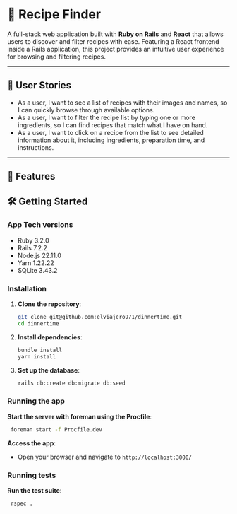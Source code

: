# 🍴 Recipe Finder

A full-stack web application built with **Ruby on Rails** and **React** that allows users to discover and filter recipes with ease. Featuring a React frontend inside a Rails application, this project provides an intuitive user experience for browsing and filtering recipes.

---

## 🚀 User Stories
- As a user, I want to see a list of recipes with their images and names, so I can quickly browse through available options.
- As a user, I want to filter the recipe list by typing one or more ingredients, so I can find recipes that match what I have on hand.
- As a user, I want to click on a recipe from the list to see detailed information about it, including ingredients, preparation time, and instructions.

---

## 🚀 Features

## 🛠️ Getting Started

### App Tech versions
- Ruby 3.2.0
- Rails 7.2.2
- Node.js 22.11.0
- Yarn 1.22.22
- SQLite 3.43.2

### Installation

1. **Clone the repository**:
   ```bash
   git clone git@github.com:elviajero971/dinnertime.git
   cd dinnertime
    ```
   
2. **Install dependencies**:
    ```bash
    bundle install
    yarn install
    ```
   
3. **Set up the database**:
    ```bash
    rails db:create db:migrate db:seed
    ```

### Running the app
**Start the server with foreman using the Procfile**:
   ```bash
    foreman start -f Procfile.dev
   ```

**Access the app**:
- Open your browser and navigate to `http://localhost:3000/`

### Running tests
**Run the test suite**:
   ```bash
    rspec .
   ```
